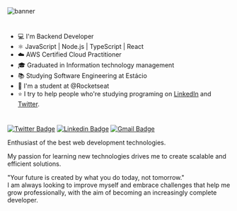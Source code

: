 <img src="https://yt3.googleusercontent.com/v7cEYOD4TjsePQAKXhggPsLe9Vb41vhOPzJa-WwaiS1HIQKik2WohYizd5Zvhi8HMCEKtIOZnk0=w1707-fcrop64=1,00005a57ffffa5a8-k-c0xffffffff-no-nd-rj" alt="banner" />

#

- 💻 I'm Backend Developer
- ⚛️ JavaScript | Node.js | TypeScript | React
- ☁️ AWS Certified Cloud Practitioner
- 🎓 Graduated in Information technology management
- 📚 Studying Software Engineering at Estácio
- 🚀 I'm a student at @Rocketseat
- ⭐ I try to help people who're studying programing on [LinkedIn](https://www.linkedin.com/in/oalvesxp/) and [Twitter](https://twitter.com/oalvesxp).

#

[![Twitter Badge](https://img.shields.io/badge/-@oalvesxp-7c2ec9?style=flat-square&labelColor=7c2ec9&logo=twitter&logoColor=white&link=https://twitter.com/oalvesxp)](https://twitter.com/oalvesxp) 
[![Linkedin Badge](https://img.shields.io/badge/-Osvaldo%20Alves-7c2ec9?style=flat-square&logo=Linkedin&logoColor=white&link=https://www.linkedin.com/in/oalvesxp/)](https://www.linkedin.com/in/oalvesxp/) 
[![Gmail Badge](https://img.shields.io/badge/oalves.neto@outlook.com-7c2ec9?style=flat-square&logo=Gmail&logoColor=white&link=mailto:oalves.neto@outlook.com)](mailto:oalves.neto@outlook.com)

Enthusiast of the best web development technologies.

My passion for learning new technologies drives me to create scalable and efficient solutions.

"Your future is created by what you do today, not tomorrow."</br>
I am always looking to improve myself and embrace challenges that help me grow professionally, with the aim of becoming an increasingly complete developer.
